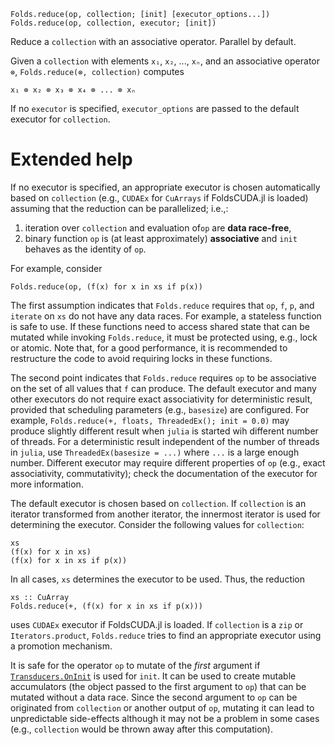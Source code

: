     Folds.reduce(op, collection; [init] [executor_options...])
    Folds.reduce(op, collection, executor; [init])

Reduce a `collection` with an associative operator. Parallel by default.

Given a `collection` with elements `x₁`, `x₂`, ..., `xₙ`, and an associative
operator `⊗`, `Folds.reduce(⊗, collection)` computes

    x₁ ⊗ x₂ ⊗ x₃ ⊗ x₄ ⊗ ... ⊗ xₙ

If no `executor` is specified, `executor_options` are passed to the default
executor for `collection`.

# Extended help

If no executor is specified, an appropriate executor is chosen automatically
based on `collection` (e.g., `CUDAEx` for `CuArrays` if FoldsCUDA.jl is
loaded) assuming that the reduction can be parallelized; i.e.,:

1. iteration over `collection` and evaluation of`op` are **data race-free**,
2. binary function `op` is (at least approximately) **associative** and
   `init` behaves as the identity of `op`.

For example, consider

    Folds.reduce(op, (f(x) for x in xs if p(x))

The first assumption indicates that `Folds.reduce` requires that `op`, `f`,
`p`, and `iterate` on `xs` do not have any data races. For example, a
stateless function is safe to use. If these functions need to access shared
state that can be mutated while invoking `Folds.reduce`, it must be protected
using, e.g., lock or atomic. Note that, for a good performance, it is
recommended to restructure the code to avoid requiring locks in these
functions.

The second point indicates that `Folds.reduce` requires `op` to be
associative on the set of all values that `f` can produce. The default
executor and many other executors do not require exact associativity for
deterministic result, provided that scheduling parameters (e.g., `basesize`)
are configured. For example, `Folds.reduce(+, floats, ThreadedEx(); init =
0.0)` may produce slightly different result when `julia` is started wih
different number of threads. For a deterministic result independent of the
number of threads in `julia`, use `ThreadedEx(basesize = ...)` where `...` is
a large enough number. Different executor may require different properties of
`op` (e.g., exact associativity, commutativity); check the documentation of
the executor for more information.

The default executor is chosen based on `collection`. If `collection` is an
iterator transformed from another iterator, the innermost iterator is used
for determining the executor. Consider the following values for `collection`:

    xs
    (f(x) for x in xs)
    (f(x) for x in xs if p(x))

In all cases, `xs` determines the executor to be used. Thus, the reduction

    xs :: CuArray
    Folds.reduce(+, (f(x) for x in xs if p(x)))

uses `CUDAEx` executor if FoldsCUDA.jl is loaded. If `collection` is a `zip`
or `Iterators.product`, `Folds.reduce` tries to find an appropriate executor
using a promotion mechanism.

It is safe for the operator `op` to mutate of the _first_ argument if
[`Transducers.OnInit`](https://juliafolds2.github.io/Transducers.jl/dev/reference/manual/#Transducers.OnInit)
is used for `init`. It can be used to create mutable accumulators (the object
passed to the first argument to `op`) that can be mutated without a data
race. Since the second argument to `op` can be originated from `collection`
or another output of `op`, mutating it can lead to unpredictable side-effects
although it may not be a problem in some cases (e.g., `collection` would be
thrown away after this computation).
